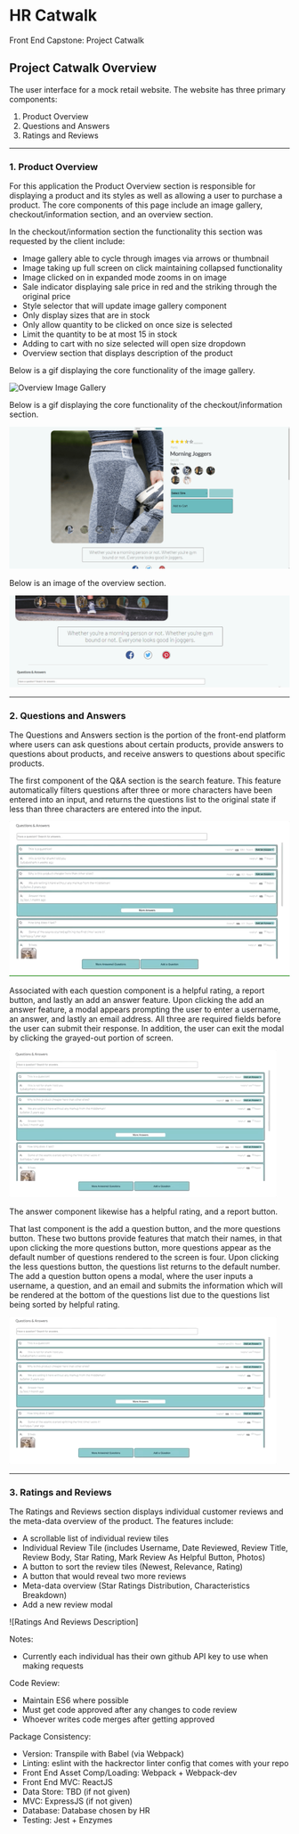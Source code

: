 # HR Catwalk
Front End Capstone: Project Catwalk

## Project Catwalk Overview
The user interface for a mock retail website. The website has three primary components: 
1. Product Overview 
2. Questions and Answers 
3. Ratings and Reviews 

---
### 1. Product Overview
For this application the Product Overview section is responsible for displaying a product and its styles as well as allowing a user to purchase a product. The core components of this page include an image gallery, checkout/information section, and an overview section.

In the checkout/information section the functionality this section was requested by the client include:

<ul>
    <li>Image gallery able to cycle through images via arrows or thumbnail</li>
    <li>Image taking up full screen on click maintaining collapsed functionality</li>
    <li>Image clicked on in expanded mode zooms in on image</li>
    <li>Sale indicator displaying sale price in red and the striking through the original price</li>
    <li>Style selector that will update image gallery component</li>
    <li>Only display sizes that are in stock</li>
    <li>Only allow quantity to be clicked on once size is selected</li>
    <li>Limit the quantity to be at most 15 in stock</li>
    <li>Adding to cart with no size selected will open size dropdown</li>
    <li>Overview section that displays description of the product</li>
</ul>

Below is a gif displaying the core functionality of the image gallery.

![Overview Image Gallery](https://github.com/FEC-Brontosaurus/Catwalk/blob/main/misc/overview/FECimagegallery.gif)

Below is a gif displaying the core functionality of the checkout/information section.

![Overview Checkout](https://github.com/FEC-Brontosaurus/Catwalk/blob/main/misc/overview/FECcheckout.gif)

Below is an image of the overview section.

![Overview Description](https://github.com/FEC-Brontosaurus/Catwalk/blob/main/misc/overview/FEC%20overview.png)

---
### 2. Questions and Answers
The Questions and Answers section is the portion of the front-end platform where users can ask questions about certain products, provide answers to questions about products, and receive answers to questions about specific products. 

The first component of the Q&A section is the search feature. This feature automatically filters questions after three or more characters have been entered into an input, and returns the questions list to the original state if less than three characters are entered into the input. 

![QandA Search Bar](https://github.com/FEC-Brontosaurus/Catwalk/blob/74d2311472dd3c893aa22fb3c4e3f21b57a145d9/misc/overview/searchBar.gif)

Associated with each question component is a helpful rating, a report button, and lastly an add an answer feature. Upon clicking the add an answer feature, a modal appears prompting the user to enter a username, an answer, and lastly an email address. All three are required fields before the user can submit their response. In addition, the user can exit the modal by clicking the grayed-out portion of screen.

![QandA Answer Modal](https://raw.githubusercontent.com/FEC-Brontosaurus/Catwalk/74d2311472dd3c893aa22fb3c4e3f21b57a145d9/misc/overview/addAnAnswer.gif)

The answer component likewise has a helpful rating, and a report button.

That last component is the add a question button, and the more questions button. These two buttons provide features that match their names, in that upon clicking the more questions button, more questions appear as the default number of questions rendered to the screen is four. Upon clicking the less questions button, the questions list returns to the default number. The add a question button opens a modal, where the user inputs a username, a question, and an email and submits the information which will be rendered at the bottom of the questions list due to the questions list being sorted by helpful rating.

![QandA Question Modal](https://github.com/FEC-Brontosaurus/Catwalk/blob/74d2311472dd3c893aa22fb3c4e3f21b57a145d9/misc/overview/addAQuestion.gif)

---
### 3. Ratings and Reviews
The Ratings and Reviews section displays individual customer reviews and the meta-data overview of the product. The features include: 
- A scrollable list of individual review tiles 
- Individual Review Tile (includes Username, Date Reviewed, Review Title, Review Body, Star Rating, Mark Review As Helpful Button, Photos)
- A button to sort the review tiles (Newest, Relevance, Rating)
- A button that would reveal two more reviews
- Meta-data overview (Star Ratings Distribution, Characteristics Breakdown)
- Add a new review modal 

![Ratings And Reviews Description]


Notes:
- Currently each individual has their own github API key to use when making requests

Code Review:
- Maintain ES6 where possible
- Must get code approved after any changes to code review
- Whoever writes code merges after getting approved

Package Consistency:
- Version: Transpile with Babel (via Webpack)
- Linting: eslint with the hackrector linter config that comes with your repo
- Front End Asset Comp/Loading: Webpack + Webpack-dev
- Front End MVC: ReactJS
- Data Store: TBD (if not given)
- MVC: ExpressJS (if not given)
- Database: Database chosen by HR
- Testing: Jest + Enzymes




